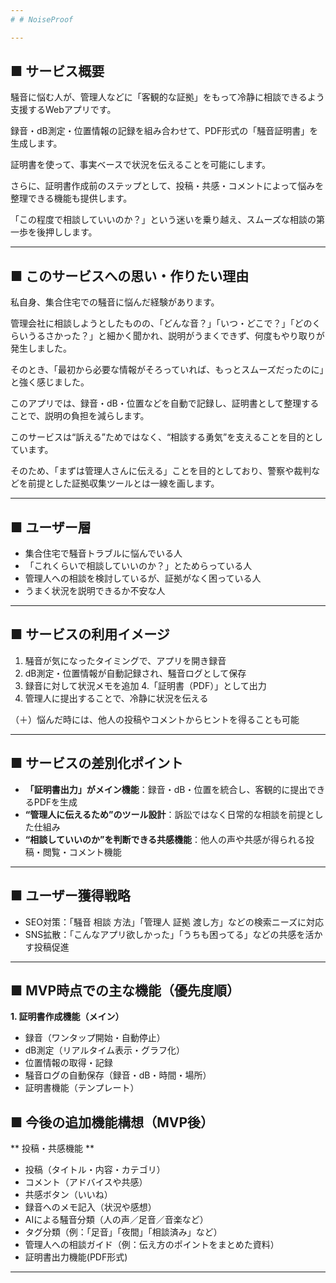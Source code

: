 ```yaml
---
# # NoiseProof

---
```


## ■ サービス概要

騒音に悩む人が、管理人などに「客観的な証拠」をもって冷静に相談できるよう支援するWebアプリです。

録音・dB測定・位置情報の記録を組み合わせて、PDF形式の「騒音証明書」を生成します。

証明書を使って、事実ベースで状況を伝えることを可能にします。

さらに、証明書作成前のステップとして、投稿・共感・コメントによって悩みを整理できる機能も提供します。

「この程度で相談していいのか？」という迷いを乗り越え、スムーズな相談の第一歩を後押しします。

---

## ■ このサービスへの思い・作りたい理由

私自身、集合住宅での騒音に悩んだ経験があります。

管理会社に相談しようとしたものの、「どんな音？」「いつ・どこで？」「どのくらいうるさかった？」と細かく聞かれ、説明がうまくできず、何度もやり取りが発生しました。

そのとき、「最初から必要な情報がそろっていれば、もっとスムーズだったのに」と強く感じました。

このアプリでは、録音・dB・位置などを自動で記録し、証明書として整理することで、説明の負担を減らします。

このサービスは“訴える”ためではなく、“相談する勇気”を支えることを目的としています。

そのため、「まずは管理人さんに伝える」ことを目的としており、警察や裁判などを前提とした証拠収集ツールとは一線を画します。

---

## ■ ユーザー層

- 集合住宅で騒音トラブルに悩んでいる人
- 「これくらいで相談していいのか？」とためらっている人
- 管理人への相談を検討しているが、証拠がなく困っている人
- うまく状況を説明できるか不安な人

---

## ■ サービスの利用イメージ

1. 騒音が気になったタイミングで、アプリを開き録音
2. dB測定・位置情報が自動記録され、騒音ログとして保存
3. 録音に対して状況メモを追加
4.「証明書（PDF）」として出力
5. 管理人に提出することで、冷静に状況を伝える

（＋）悩んだ時には、他人の投稿やコメントからヒントを得ることも可能

---

## ■ サービスの差別化ポイント

- **「証明書出力」がメイン機能**：録音・dB・位置を統合し、客観的に提出できるPDFを生成
- **“管理人に伝えるため”のツール設計**：訴訟ではなく日常的な相談を前提とした仕組み
- **“相談していいのか”を判断できる共感機能**：他人の声や共感が得られる投稿・閲覧・コメント機能

---

## ■ ユーザー獲得戦略

- SEO対策：「騒音 相談 方法」「管理人 証拠 渡し方」などの検索ニーズに対応
- SNS拡散：「こんなアプリ欲しかった」「うちも困ってる」などの共感を活かす投稿促進

---

## ■ MVP時点での主な機能（優先度順）

**1. 証明書作成機能（メイン）**

- 録音（ワンタップ開始・自動停止）
- dB測定（リアルタイム表示・グラフ化）
- 位置情報の取得・記録
- 騒音ログの自動保存（録音・dB・時間・場所）
- 証明書機能（テンプレート）


## ■ 今後の追加機能構想（MVP後）

** 投稿・共感機能 **

- 投稿（タイトル・内容・カテゴリ）
- コメント（アドバイスや共感）
- 共感ボタン（いいね）
- 録音へのメモ記入（状況や感想）
- AIによる騒音分類（人の声／足音／音楽など）
- タグ分類（例：「足音」「夜間」「相談済み」など）
- 管理人への相談ガイド（例：伝え方のポイントをまとめた資料）
- 証明書出力機能(PDF形式)

---
